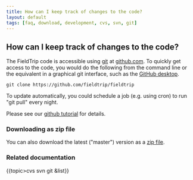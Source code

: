 ```yaml
---
title: How can I keep track of changes to the code?
layout: default
tags: [faq, download, development, cvs, svn, git]
---
```


## How can I keep track of changes to the code?

The FieldTrip code is accessible using [git](http://git-scm.com/) at [github.com](http://github.com). To quickly get access to the code, you would do the following from the command line or the equivalent in a graphical git interface, such as the [GitHub desktop](https://desktop.github.com).

	
	git clone https://github.com/fieldtrip/fieldtrip

To update automatically, you could schedule a job (e.g. using cron) to run "git pull" every night.

Please see our [github tutorial](/[[/development/git) for details. 

### Downloading as zip file

You can also download the latest ("master") version as a [zip file](https://github.com/fieldtrip/fieldtrip/archive/master.zip).

### Related documentation

{{topic>cvs svn git &list}}

    

